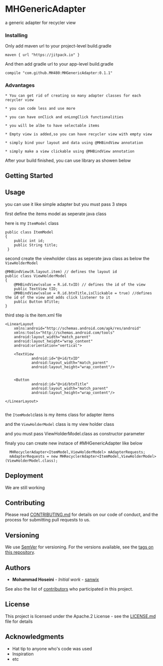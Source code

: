 # MHGenericAdapter
a generic adapter for recycler view

### Installing

Only add maven url to your project-level build.gradle

```
maven { url "https://jitpack.io" }
```

And then add gradle url to your app-level build.gradle

```
compile "com.github.MH480:MHGenericAdapter:0.1.1"
```
### Advantages
    * You can get rid of creating so many adapter classes for each recycler view
    
    * you can code less and use more
    
    * you can have onClick and onLongClick functionalities
    
    * you will be albe to have selectable items
    
    * Empty view is added,so you can have recycler view with empty view
    
    * simply bind your layout and data using @MHBindView annotation
    
    * simply make a view clickable using @MHBindView annotation
    
After your build finished, you can use library as showen below

## Getting Started

## Usage
you can use it like simple adapter but you must pass 3 steps

first define the items model as seperate java class

here is my ```ItemModel``` class
```MHGenericAdapter
public class ItemModel
{
    public int id;
    public String title;
 }
```

second create the viewholder class as seperate java class as below
the ```ViewHolderModel```
```
@MHBindView(R.layout.item) // defines the layout id
public class ViewHolderModel
{
    @MHBindView(value = R.id.tvID) // defines the id of the view
    public TextView tID;
    @MHBindView(value = R.id.btnTitle,isClickable = true) //defines the id of the view and adds click listener to it
    public Button bTitle;
}
```
third step is the item.xml file
```
<LinearLayout
    xmlns:android="http://schemas.android.com/apk/res/android"
    xmlns:tools="http://schemas.android.com/tools"
    android:layout_width="match_parent"
    android:layout_height="wrap_content"
    android:orientation="vertical">
    
    <TextView
            android:id="@+id/tvID"
            android:layout_width="match_parent"
            android:layout_height="wrap_content"/>
            
            
    <Button
            android:id="@+id/btnTitle"
            android:layout_width="match_parent"
            android:layout_height="wrap_content"/>
    
</LinearLayout>
    
```
the ```ItemModel```class is my items class for adapter items

and the ```ViewHolderModel``` class is my view holder class

and you must pass ViewHolderModel.class as constructor parameter


finaly you can create new instace of #MHGenericAdapter  like below

```
  MHRecyclerAdapter<ItemModel,ViewHolderModel> mAdapterRequests;
  mAdapterRequests = new MHRecyclerAdapter<ItemModel,ViewHolderModel>(ViewHolderModel.class);
```

## Deployment

We are still working

## Contributing

Please read [CONTRIBUTING.md](https://gist.github.com/PurpleBooth/b24679402957c63ec426) for details on our code of conduct, and the process for submitting pull requests to us.

## Versioning

We use [SemVer](http://semver.org/) for versioning. For the versions available, see the [tags on this repository](https://github.com/MH480/MHGenericAdapter/0.1.1). 

## Authors

* **Mohammad Hoseini** - *Initial work* - [sanwix](https://github.com/MH480)

See also the list of [contributors](https://github.com/your/project/contributors) who participated in this project.

## License

This project is licensed under the Apache.2 License - see the [LICENSE.md](LICENSE.md) file for details

## Acknowledgments

* Hat tip to anyone who's code was used
* Inspiration
* etc
